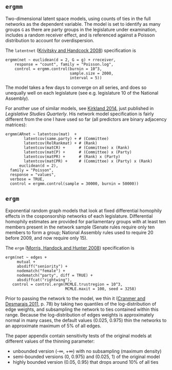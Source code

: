## `ergmm`

Two-dimensional latent space models, using counts of ties in the full networks as the dependent variable. The model is set to identify as many groups `G` as there are party groups in the legislature under examination, includes a random receiver effect, and is referenced against a Poisson distribution to account for overdispersion.

The `latentnet` ([Krivitsky and Handcock 2008](http://www.jstatsoft.org/v24/i05)) specification is

```{S}
ergmm(net ~ euclidean(d = 2, G = g) + rreceiver,
    response = "count", family = "Poisson.log",
    control = ergmm.control(burnin = 10^3,
                            sample.size = 2000,
                            interval = 5))
```

The model takes a few days to converge on all series, and does so unequally well on each legislature (see e.g. legislature 10 of the National Assembly).

For another use of similar models, see [Kirkland 2014](http://jhkirkla.wordpress.com/2013/08/16/chamber-size-effects-on-the-collaborative-structure-of-legislatures/), just published in _Legislative Studies Quarterly_. His network model specification is fairly different from the one I have used so far (all predictors are binary adjacency matrices):

```{S}
ergmm(ARnet ~ latentcov(mat)  +
        latentcov(same.party) + # (Committee)
        latentcov(RelRankmat) + # (Rank)
        latentcov(matCR) +      # (Committee) x (Rank)
        latentcov(matCP) +      # (Committee) x (Party)
        latentcov(matPR) +      # (Rank) x (Party)
        latentcov(matCPR) +     # (Committee) x (Party) x (Rank)
      euclidean(d = 2),
  family = "Poisson",
  response = "values",
  verbose = TRUE,
  control = ergmm.control(sample = 30000, burnin = 50000))
```

## `ergm`

Exponential random graph models that look at fixed differential homophily effects in the cosponsorship networks of each legislature. Differential homophily estimates are provided for parliamentary groups with at least ten members present in the network sample (Senate rules require only ten members to form a group; National Assembly rules used to require 20 before 2009, and now require only 15).

The `ergm` ([Morris, Handock and Hunter 2008](http://www.jstatsoft.org/v24/i04)) specification is

```{S}
ergm(net ~ edges + 
     mutual + 
     absdiff("seniority") + 
     nodematch("female") + 
     nodematch("party", diff = TRUE) + 
     absdiffcat("rightwing"),
   control = control.ergm(MCMLE.trustregion = 10^3,
                          MCMLE.maxit = 100, seed = 3258)
```

Prior to passing the network to the model, we thin it ([Cranmer and Desmarais 2011](http://people.umass.edu/bruced/pubs/Cranmer_Desmarais_PA2011.pdf), p. 78) by taking two quantiles of the log-distribution of edge weights, and subsampling the network to ties contained within this range. Because the log-distribution of edges weights is approximately normal in many cases, the default values (0.025, 0.975) thin the networks to an approximate maximum of 5% of all edges.

The paper appendix contain sensitivity tests of the original models at different values of the thinning parameter:

* unbounded version (-∞, +∞) with no subsampling (maximum density)
* semi-bounded versions (0, 0.975) and (0.025, 1) of the original model
* highly bounded version (0.05, 0.95) that drops around 10% of all ties
